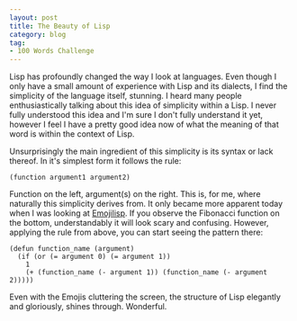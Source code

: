 ```yaml
---
layout: post
title: The Beauty of Lisp
category: blog
tag:
- 100 Words Challenge
---
```

Lisp has profoundly changed the way I look at languages. Even though I only have a small amount of experience with Lisp and its dialects, I find the simplicity of the language itself, stunning. I heard many people enthusiastically talking about this idea of simplicity within a Lisp. I never fully understood this idea and I'm sure I don't fully understand it yet, however I feel I have a pretty good idea now of what the meaning of that word is within the context of Lisp.

Unsurprisingly the main ingredient of this simplicity is its syntax or lack thereof. In it's simplest form it follows the rule:

```
(function argument1 argument2)
```

Function on the left, argument(s) on the right. This is, for me, where naturally this simplicity derives from. It only became more apparent today when I was looking at [Emojilisp](http://emojilisp.com/). If you observe the Fibonacci function on the bottom, understandably it will look scary and confusing. However, applying the rule from above, you can start seeing the pattern there:

```
(defun function_name (argument)
  (if (or (= argument 0) (= argument 1))
    1
    (+ (function_name (- argument 1)) (function_name (- argument 2)))))
```

Even with the Emojis cluttering the screen, the structure of Lisp elegantly and gloriously, shines through. Wonderful.
